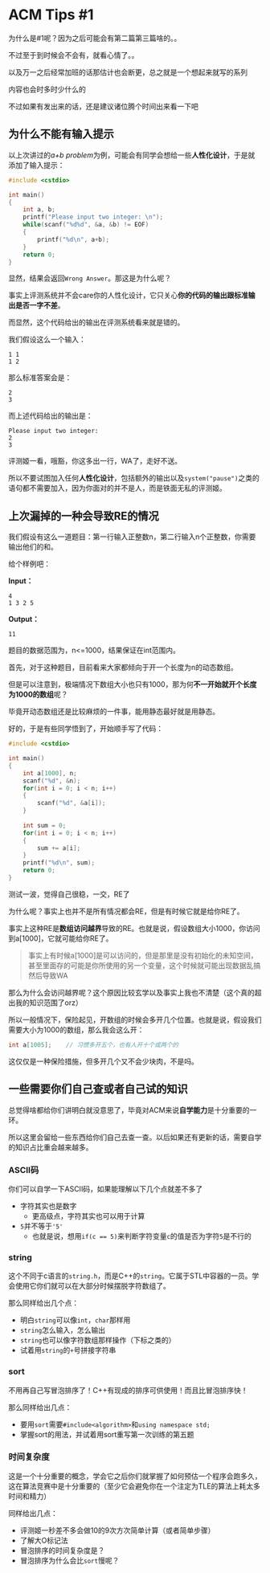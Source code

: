 # ACM Tips #1

为什么是#1呢？因为之后可能会有第二篇第三篇啥的。。

不过至于到时候会不会有，就看心情了。。

以及万一之后经常加班的话那估计也会断更，总之就是一个想起来就写的系列

内容也会时多时少什么的

不过如果有发出来的话，还是建议诸位腾个时间出来看一下吧

## 为什么不能有输入提示

以上次讲过的*a+b problem*为例，可能会有同学会想给一些**人性化设计**，于是就添加了输入提示：

```c++
#include <cstdio>

int main()
{
	int a, b;
	printf("Please input two integer: \n");
	while(scanf("%d%d", &a, &b) != EOF)
	{
		printf("%d\n", a+b);
	}
	return 0;
}

```

显然，结果会返回`Wrong Answer`。那这是为什么呢？

事实上评测系统并不会care你的人性化设计，它只关心**你的代码的输出跟标准输出是否一字不差**。

而显然，这个代码给出的输出在评测系统看来就是错的。

我们假设这么一个输入：

```
1 1
1 2
```

那么标准答案会是：

```
2
3
```

而上述代码给出的输出是：

```
Please input two integer: 
2
3
```

评测姬一看，哦豁，你这多出一行，WA了，走好不送。

所以不要试图加入任何**人性化设计**，包括额外的输出以及`system("pause")`之类的语句都不需要加入，因为你面对的并不是人，而是铁面无私的评测姬。

## 上次漏掉的一种会导致RE的情况

我们假设有这么一道题目：第一行输入正整数n，第二行输入n个正整数，你需要输出他们的和。

给个样例吧：

**Input：**

```
4
1 3 2 5
```

**Output：**

```
11
```

题目的数据范围为，n<=1000，结果保证在int范围内。

首先，对于这种题目，目前看来大家都倾向于开一个长度为n的动态数组。

但是可以注意到，极端情况下数组大小也只有1000，那为何**不一开始就开个长度为1000的数组**呢？

毕竟开动态数组还是比较麻烦的一件事，能用静态最好就是用静态。

好的，于是有些同学悟到了，开始顺手写了代码：

```c++
#include <cstdio>

int main()
{
	int a[1000], n;
	scanf("%d", &n);
	for(int i = 0; i < n; i++)
	{
        scanf("%d", &a[i]);
	}
	
	int sum = 0;
	for(int i = 0; i < n; i++)
	{
        sum += a[i];
	}
	printf("%d\n", sum);
    return 0;
}
```

测试一波，觉得自己很稳，一交，RE了

为什么呢？事实上也并不是所有情况都会RE，但是有时候它就是给你RE了。

事实上这种RE是**数组访问越界**导致的RE。也就是说，假设数组大小1000，你访问到a[1000]，它就可能给你RE了。

> 事实上有时候a[1000]是可以访问的，但是那里是没有初始化的未知空间，甚至里面存的可能是你所使用的另一个变量，这个时候就可能出现数据乱搞然后导致WA

那么为什么会访问越界呢？这个原因比较玄学以及事实上我也不清楚（这个真的超出我的知识范围了orz）

所以一般情况下，保险起见，开数组的时候会多开几个位置。也就是说，假设我们需要大小为1000的数组，那么我会这么开：

```c++
int a[1005];	// 习惯多开五个，也有人开十个或两个的
```

这仅仅是一种保险措施，但多开几个又不会少块肉，不是吗。

## 一些需要你们自己查或者自己试的知识

总觉得啥都给你们讲明白就没意思了，毕竟对ACM来说**自学能力**是十分重要的一环。

所以这里会留给一些东西给你们自己去查一查。以后如果还有更新的话，需要自学的知识占比重会越来越多。

### ASCII码

你们可以自学一下ASCII码，如果能理解以下几个点就差不多了

+ 字符其实也是数字
  + 更高级点，字符其实也可以用于计算
+ `5`并不等于`'5'`
  + 也就是说，想用`if(c == 5)`来判断字符变量`c`的值是否为字符`5`是不行的

### string

这个不同于c语言的`string.h`，而是C++的`string`。它属于STL中容器的一员。学会使用它你们就可以在大部分时候摆脱字符数组了。

那么同样给出几个点：

+ 明白`string`可以像`int`，`char`那样用
+ `string`怎么输入，怎么输出
+ `string`也可以像字符数组那样操作（下标之类的）
+ 试着用`string`的`+`号拼接字符串

### sort

不用再自己写冒泡排序了！C++有现成的排序可供使用！而且比冒泡排序快！

那么同样给出几点：

+ 要用`sort`需要`#include<algorithm>`和`using namespace std;`
+ 掌握sort的用法，并试着用sort重写第一次训练的第五题

### 时间复杂度

这是一个十分重要的概念，学会它之后你们就掌握了如何预估一个程序会跑多久，这在算法竞赛中是十分重要的（至少它会避免你在一个注定为TLE的算法上耗太多时间和精力）

同样给出几点：

+ 评测姬一秒差不多会做10的9次方次简单计算（或者简单步骤）
+ 了解大O标记法
+ 冒泡排序的时间复杂度是？
+ 冒泡排序为什么会比`sort`慢呢？